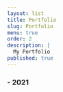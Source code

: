 ```yaml
---
layout: list
title: Portfolio
slug: Portfolio
menu: true
order: 2
description: |
  My Portfolio
published: true
---
```

### **-  2021**

